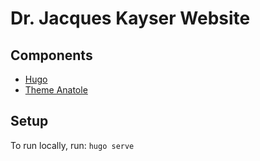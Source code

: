 # Dr. Jacques Kayser Website

## Components
- [Hugo](https://gohugo.io/)
- [Theme Anatole](https://github.com/lxndrblz/anatole)

## Setup
To run locally, run:
`hugo serve`

